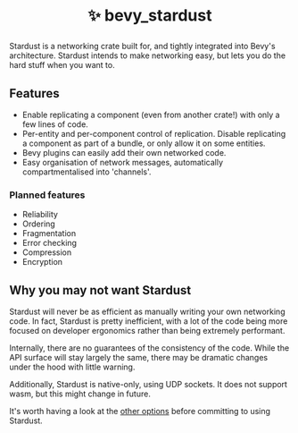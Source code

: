 <h1><p align="center">✨ bevy_stardust</p></h1>
Stardust is a networking crate built for, and tightly integrated into Bevy's architecture. Stardust intends to make networking easy, but lets you do the hard stuff when you want to.

## Features
- Enable replicating a component (even from another crate!) with only a few lines of code.
- Per-entity and per-component control of replication. Disable replicating a component as part of a bundle, or only allow it on some entities.
- Bevy plugins can easily add their own networked code.
- Easy organisation of network messages, automatically compartmentalised into 'channels'.

### Planned features
- Reliability
- Ordering
- Fragmentation
- Error checking
- Compression
- Encryption

## Why you may not want Stardust
Stardust will never be as efficient as manually writing your own networking code. In fact, Stardust is pretty inefficient, with a lot of the code being more focused on developer ergonomics rather than being extremely performant.

Internally, there are no guarantees of the consistency of the code. While the API surface will stay largely the same, there may be dramatic changes under the hood with little warning.

Additionally, Stardust is native-only, using UDP sockets. It does not support wasm, but this might change in future.

It's worth having a look at the [other options](https://bevyengine.org/assets/#networking) before committing to using Stardust.